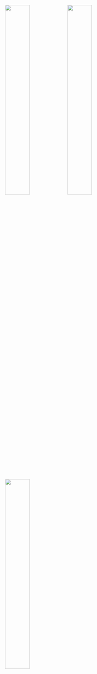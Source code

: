 <img src='http://novusterragame.com/images/startmenu.jpg' width='40%' />
<img src='http://novusterragame.com/images/watertower2.jpg' width='40%' />
<img src='http://novusterragame.com/images/ingame3.jpg' width='40%' />